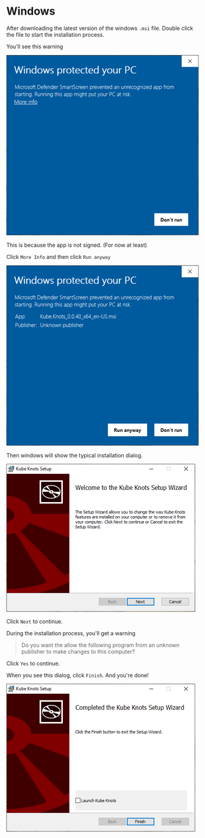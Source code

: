 # Windows

After downloading the latest version of the windows `.msi` file. Double click the file to start the installation process.

You'll see this warning

![Windows Installer Warning](./img/windows-error-01.png)

This is because the app is not signed. (For now at least)

Click `More Info` and then click `Run anyway`

![Windows Installer Warning](./img/windows-error-02.png)

Then windows will show the typical installation dialog.

![Windows Installer Dialog](./img/windows-install-01.png)

Click `Next` to continue.

During the installation process, you'll get a warning

> Do you want the allow the following program from an unknown publisher to make changes to this computer?

Click `Yes` to continue.

When you see this dialog, click `Finish`. And you're done!

![Windows Installer Warning](./img/windows-install-02.png)
